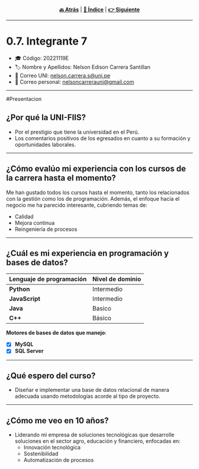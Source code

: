 <div align="center">
 

[**🔙 Atrás**](../0.6/0.6.md) | [**📜 Índice**](../../README.md) | [**👉 Siguiente**](../0.8/0.8.md)

</div>
<hr>


# 0.7. Integrante 7

- 🎓 Código: 20221119E
- 🏷️ Nombre y Apellidos: Nelson Edison Carrera Santillan
- 📧 Correo UNI: nelson.carrera.s@uni.pe
- 📩 Correo personal: nelsoncarrerauni@gmail.com
---

#Presentacion
## ¿Por qué la UNI-FIIS?

- Por el prestigio que tiene la universidad en el Perú.
- Los comentarios positivos de los egresados en cuanto a su formación y oportunidades laborales.

---

## ¿Cómo evalúo mi experiencia con los cursos de la carrera hasta el momento?

Me han gustado todos los cursos hasta el momento, tanto los relacionados con la gestión como los de programación. Además, el enfoque hacia el negocio me ha parecido interesante, cubriendo temas de:

- Calidad
- Mejora continua
- Reingeniería de procesos

---

## ¿Cuál es mi experiencia en programación y bases de datos?

| Lenguaje de programación | Nivel de dominio |
| ------------------------ | ---------------- |
| **Python**               | Intermedio       |
| **JavaScript**           | Intermedio       |
| **Java**                 | Basico           |
| **C++**                  | Básico           |

**Motores de bases de datos que manejo**:

- [x] **MySQL**
- [x] **SQL Server**

---

## ¿Qué espero del curso?

- Diseñar e implementar una base de datos relacional de manera adecuada usando metodologías acorde al tipo de proyecto.

---

## ¿Cómo me veo en 10 años?

- Liderando mi empresa de soluciones tecnológicas que desarrolle soluciones en el sector agro, educación y financiero, enfocadas en:
  - Innovación tecnológica
  - Sostenibilidad
  - Automatización de procesos
